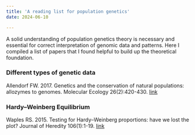 ```yaml
---
title: 'A reading list for population genetics'
date: 2024-06-10

---
```


A solid understanding of population genetics theory is necessary and essential for correct interpretation of genomic data and patterns. Here I compiled a list of papers that I found helpful to build up the theoretical foundation. 

### Different types of genetic data

Allendorf FW. 2017. Genetics and the conservation of natural populations: allozymes to genomes. Molecular Ecology 26(2):420-430. [link](https://doi.org/10.1111/mec.13948)

### Hardy–Weinberg Equilibrium

Waples RS. 2015. Testing for Hardy–Weinberg proportions: have we lost the plot? Journal of Heredity 106(1):1-19. [link](https://doi.org/10.1093/jhered/esu062)
